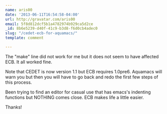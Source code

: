 ```yaml
---
name: aris00
date: '2013-06-11T16:54:58-04:00'
url: http://gravatar.com/aris00
email: 5f8d812dcf5b1a4782974b929ca5d2ce
_id: 8b6e5239-d40f-41c9-b3d8-f6d0cb4adec0
slug: "/cedet-ecb-for-aquamacs/"
template: comment

---
```


The "make" line did not work for me but it does not seem to have affected ECB.
It all worked fine.

Note that CEDET is now version 1.1 but ECB requires 1.0pre6. Aquamacs will
warn you but then you will have to go back and redo the first few steps of
this process.

Been trying to find an editor for casual use that has emacs's indenting
functions but NOTHING comes close. ECB makes life a little easier.

Thanks!
